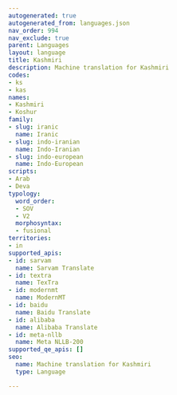 ```yaml
---
autogenerated: true
autogenerated_from: languages.json
nav_order: 994
nav_exclude: true
parent: Languages
layout: language
title: Kashmiri
description: Machine translation for Kashmiri
codes:
- ks
- kas
names:
- Kashmiri
- Koshur
family:
- slug: iranic
  name: Iranic
- slug: indo-iranian
  name: Indo-Iranian
- slug: indo-european
  name: Indo-European
scripts:
- Arab
- Deva
typology:
  word_order:
  - SOV
  - V2
  morphosyntax:
  - fusional
territories:
- in
supported_apis:
- id: sarvam
  name: Sarvam Translate
- id: textra
  name: TexTra
- id: modernmt
  name: ModernMT
- id: baidu
  name: Baidu Translate
- id: alibaba
  name: Alibaba Translate
- id: meta-nllb
  name: Meta NLLB-200
supported_qe_apis: []
seo:
  name: Machine translation for Kashmiri
  type: Language

---
```


